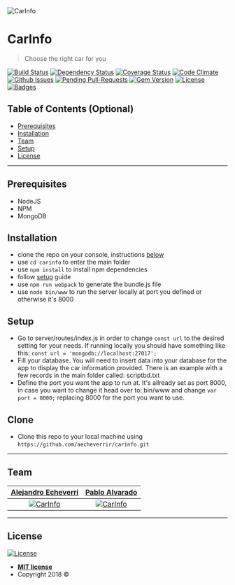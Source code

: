 <img src="https://content.audi.co.uk/dam/7_days/CAD/External%20Assets/R8/R8-white/010.png" title="CarInfo" alt="CarInfo">

# CarInfo
> Choose the right car for you

[![Build Status](http://img.shields.io/travis/badges/badgerbadgerbadger.svg?style=flat-square)](https://travis-ci.org/badges/badgerbadgerbadger) [![Dependency Status](http://img.shields.io/gemnasium/badges/badgerbadgerbadger.svg?style=flat-square)](https://gemnasium.com/badges/badgerbadgerbadger) [![Coverage Status](http://img.shields.io/coveralls/badges/badgerbadgerbadger.svg?style=flat-square)](https://coveralls.io/r/badges/badgerbadgerbadger) [![Code Climate](http://img.shields.io/codeclimate/github/badges/badgerbadgerbadger.svg?style=flat-square)](https://codeclimate.com/github/badges/badgerbadgerbadger) [![Github Issues](http://githubbadges.herokuapp.com/badges/badgerbadgerbadger/issues.svg?style=flat-square)](https://github.com/badges/badgerbadgerbadger/issues) [![Pending Pull-Requests](http://githubbadges.herokuapp.com/badges/badgerbadgerbadger/pulls.svg?style=flat-square)](https://github.com/badges/badgerbadgerbadger/pulls) [![Gem Version](http://img.shields.io/gem/v/badgerbadgerbadger.svg?style=flat-square)](https://rubygems.org/gems/badgerbadgerbadger) [![License](http://img.shields.io/:license-mit-blue.svg?style=flat-square)](http://badges.mit-license.org) [![Badges](http://img.shields.io/:badges-9/9-ff6799.svg?style=flat-square)](https://github.com/badges/badgerbadgerbadger)


## Table of Contents (Optional)

- [Prerequisites](#prerequisites)
- [Installation](#installation)
- [Team](#team)
- [Setup](#setup)
- [License](#license)

---

## Prerequisites

- NodeJS
- NPM
- MongoDB

## Installation

- clone the repo on your console, instructions [below](#clone)
- use `cd carinfo` to enter the main folder
- use `npm install` to install npm dependencies
- follow [setup](#setup) guide
- use `npm run webpack` to generate the bundle.js file
- use `node bin/www` to run the server locally at port you defined or otherwise it's 8000

## Setup
- Go to server/routes/index.js in order to change `const url` to the desired setting for your needs. If running locally you should have something like this: `const url = 'mongodb://localhost:27017';`
- Fill your database. You will need to insert data into your database for the app to display the car information provided. There is an example with a few records in the main folder called: scriptbd.txt
- Define the port you want the app to run at. It's allready set as port 8000, in case you want to change it head over to: bin/www and change `var port = 8000;` replacing 8000 for the port you want to use.

## Clone

- Clone this repo to your local machine using `https://github.com/aecheverrir/carinfo.git`

---

## Team

| <a href="https://github.com/aecheverrir" target="_blank">**Alejandro Echeverri**</a> | <a href="https://github.com/paalvarado10" target="_blank">**Pablo Alvarado**</a> |
| :---: |:---:|
| [![CarInfo](https://avatars3.githubusercontent.com/u/25350194?s=460&v=4)](https://github.com/aecheverrir)    | [![CarInfo](https://avatars0.githubusercontent.com/u/20799498?s=460&v=4)](https://github.com/paalvarado10) |

---

## License

[![License](http://img.shields.io/:license-mit-blue.svg?style=flat-square)](http://badges.mit-license.org)

- **[MIT license](http://opensource.org/licenses/mit-license.php)**
- Copyright 2018 © 
